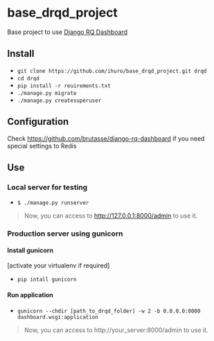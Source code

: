# base_drqd_project
Base project to use [Django RQ Dashboard](https://github.com/brutasse/django-rq-dashboard)

## Install

* ```git clone https://github.com/ihuro/base_drqd_project.git drqd```
* ```cd drqd```
* ```pip install -r reuirements.txt```
* ```./manage.py migrate```
* ```./manage.py createsuperuser```

## Configuration
Check https://github.com/brutasse/django-rq-dashboard if you need special settings to Redis

## Use

### Local server for testing

* ```$ ./manage.py runserver```

> Now, you can access to http://127.0.0.1:8000/admin to use it.

### Production server using gunicorn

#### Install gunicorn

[activate your virtualenv if required]

* ```pip intall gunicorn```

#### Run application

* ```gunicorn --chdir [path_to_drqd_folder] -w 2 -b 0.0.0.0:8000 dashboard.wsgi:application```

> Now, you can access to http://your_server:8000/admin to use it.
